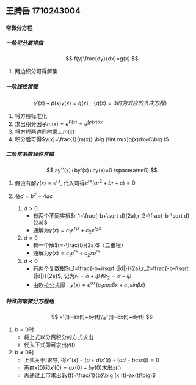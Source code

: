 ## 王腾岳 1710243004

#### 常微分方程

##### 一阶可分离常微

$$
f(y)\frac{dy}{dx}=g(x)
$$

1. 两边积分可得解集

##### 一阶线性常微

$$
y'(x)+p(x)y(x)=q(x),（q(x)=0时为对应的齐次方程）
$$

1. 将方程标准化
2. 求出积分因子$m(x)=e^{P(x)}=e^{\int p(x)dx}$
3. 将方程两边同时乘上$m(x)$
4. 积分后可得$y(x)=\frac{1}{m(x)} \big (\int m(x)q(x)dx+C\big )$

##### 二阶常系数线性常微

$$
ay''(x)+by'(x)+cy(x)=0 \space(a\ne0)
$$

1. 假设有解$y(x)=e^{rx}$, 代入可得$e^{rx}\big(ar^2+br+c\big)=0$

2. 令$d=b^2-4ac$
   1. $d>0$
      - 有两个不同实根$r_1=\frac{-b+\sqrt d}{2a},r_2=\frac{-b-\sqrt d}{2a}$
      - 通解为$y(x)=c_1e^{r_1x}+c_2e^{r_2x}$
   2. $d=0$
      - 有一个解$r=-\frac{b}{2a}$（二重根）
      - 通解为$y(x)=c_1e^{rx}+c_2xe^{rx}$
   3. $d<0$
      - 有两个复数根$r_1=\frac{-b+i\sqrt {|d|}}{2a},r_2=\frac{-b-i\sqrt {|d|}}{2a}$, 记为$r_1=\alpha+i\beta 和 r_2=\alpha-i\beta$
      - 由欧拉公式得：$y(x)=e^{\alpha x}(c_1cos\beta x+c_2sin\beta x)$

##### 特殊的常微分方程组

$$
x'(t)=ax(t)+by(t)\\y'(t)=cx(t)+dy(t)
$$

1. $b=0$时
   - 将上式以分离积分的方式求出
   - 代入下式即可求出$y(t)$
2. $b\ne0$时
   - 上式关于$t$求导, 得$x''(x)-(a+d)x'(t)+(ad-bc)x(t)=0$ 
   - 再由$x(0)\text{和}x'(0)=ax(0)+by(0)$求出$x(t)$
   - 再通过上市求出$y(t)=\frac{1}{b}\big (x'(t)-ax(t)\big)$

